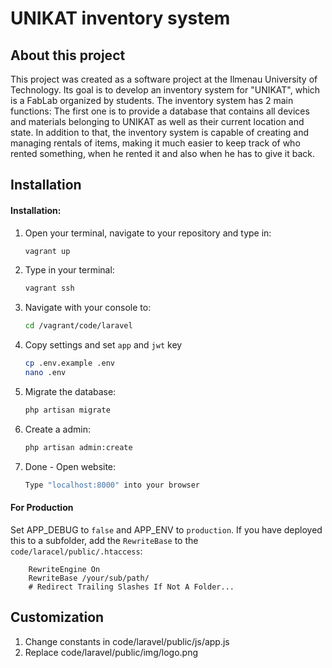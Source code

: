 # UNIKAT inventory system

## About this project

This project was created as a software project at the Ilmenau University of Technology. Its goal is to develop an inventory system for "UNIKAT", which is a FabLab organized by students. The inventory system has 2 main functions: The first one is to provide a database that contains all devices and materials belonging to UNIKAT as well as their current location and state. In addition to that, the inventory system is capable of creating and managing rentals of items, making it much easier to keep track of who rented something, when he rented it and also when he has to give it back.

## Installation

#### Installation:

1. Open your terminal, navigate to your repository and type in:

    ```sh
    vagrant up
    ```

2. Type in your terminal:

    ```sh
    vagrant ssh
    ```

3. Navigate with your console to:

    ```sh
    cd /vagrant/code/laravel
    ```

4. Copy settings and set `app` and `jwt` key 

    ```sh
    cp .env.example .env
    nano .env
    ```

4. Migrate the database:

    ```sh
    php artisan migrate
    ```

5. Create a admin:

    ```sh
    php artisan admin:create
    ```

6. Done - Open website:

    ```sh
    Type "localhost:8000" into your browser
    ```

#### For Production
Set APP_DEBUG to `false` and APP_ENV to `production`.
If you have deployed this to a subfolder, add the `RewriteBase` to the `code/laracel/public/.htaccess`:
```
    RewriteEngine On
    RewriteBase /your/sub/path/
    # Redirect Trailing Slashes If Not A Folder...
```

## Customization

  1. Change constants in code/laravel/public/js/app.js
  2. Replace code/laravel/public/img/logo.png